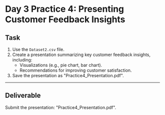 # Day 3 Practice 4: Presenting Customer Feedback Insights

## Task
1. Use the `Dataset2.csv` file.
2. Create a presentation summarizing key customer feedback insights, including:
   - Visualizations (e.g., pie chart, bar chart).
   - Recommendations for improving customer satisfaction.
3. Save the presentation as "Practice4_Presentation.pdf".

---

## Deliverable
Submit the presentation: "Practice4_Presentation.pdf".